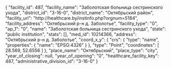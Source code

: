 {
    "facility_id": 487,
    "facility_name": "Заболотская больница сестринского ухода",
    "district_id": "3-16-0",
    "district_name": "Октябрьский район",
    "facility_url": "http:\/\/healthcare.by\/instinfo.php?orgnum=5184",
    "facility_address": "Октябрьский р-н д. Заболотье",
    "facility_type": "0",
    "ap_1": "0",
    "name": "Заболотская больница сестринского ухода",
    "state": "public institution",
    "stats": [],
    "med_id": 10214366,
    "address": "Октябрьский р-н д. Заболотье",
    "coord_x_y": {
        "crs": {
            "type": "name",
            "properties": {
                "name": "EPSG:4326"
            }
        },
        "type": "Point",
        "coordinates": [
            28.569,
            52.6556
        ]
    },
    "place_name": "Октябрьский",
    "place_type": "city",
    "year_of_closing": null,
    "year_of_opening": "0",
    "healthcare_facility_key": 487,
    "administrative_division_id": "3-16-0"
}